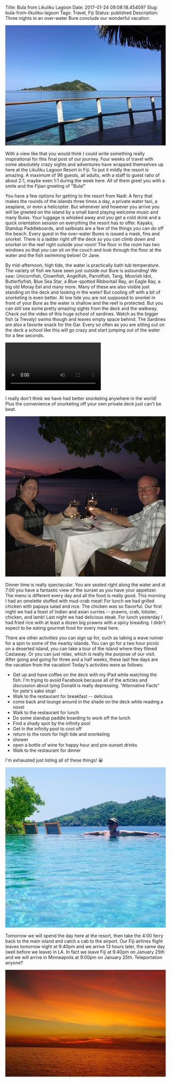 Title: Bula from Likuliku Lagoon
Date: 2017-01-24 09:08:18.454097
Slug: bula-from-likuliku-lagoon
Tags: Travel, Fiji
Status: published
Description: Three nights in an over-water Bure conclude our wonderful vacation.


![Bure View](/images/bure_view.jpg)

With a view like that you would think I could write something really inspirational for this final post of our journey.  Four weeks of travel with some absolutely crazy sights and adventures have wrapped themselves up here at the Likuliku Lagoon Resort in Fiji.  To put it mildly the resort is amazing.  A maximum of 96 guests, all adults, with a staff to guest ratio of about 2:1, maybe even 1:1 during the week here.  All of them greet you with a smile and the Fijian greeting of "Bula!" 

You have a few options for getting to the resort from Nadi:  A ferry that makes the rounds of the islands three times a day, a private water taxi, a seaplane, or even a helicopter.  But whenever and however you arrive you will be greeted on the island by a small band playing welcome music and many Bulas.  Your luggage is whisked away and you get a cold drink and a quick orientation session on everything the resort has to offer.  Kayaks, Standup Paddleboards, and sailboats are a few of the things you can do off the beach.  Every guest in the over-water Bures is issued a mask, fins and snorkel.  There is a ladder right off the deck so you can climb down and snorkel on the reef right outside your room!  The floor in the room has two windows so that you can sit on the couch and look through the floor at the water and the fish swimming below!  Or Jane.

By mid-afternoon, high tide, the water is practically bath tub temperature.  The variety of fish we have seen just  outside our Bure is astounding!  We saw: Unicornfish, Clownfish, Angelfish, Parrotfish, Tang, Moorish Idol, Butterflyfish, Blue Sea Star, a Blue-spotted  Ribbontail Ray, an Eagle Ray,  a big old Moray Eel and many more.  Many of these are also visible just standing on the deck and looking in the water!  But cooling off with a bit of snorkeling is even better.  At low tide you are not supposed to snorkel in front of your Bure as the water is shallow and the reef is protected.  But you can still see some pretty amazing sights from the deck and the walkway.  Check out the video of this huge school of sardines.   Watch as the bigger fish (a Trevaly) swims though and leaves empty space behind.  The Sardines are also a favorite snack for the Gar.  Every so often as you are sitting out on the deck a school like this will go crazy and start jumping out of the water for a few seconds.

<video auto-lay loop>
<source src="/images/school_of_fish.mov" type="video/mov">
This video type is not supported by your browser
</video>

I really don't think we have had better snorkeling anywhere in the world!  Plus the convenience of snorkeling off your own private deck just can't be beat.

![Dinner](/images/likuliku_dinner.jpg)

Dinner time is really spectacular.  You are seated right along the water and at 7:00 you have a fantastic view of the sunset as you have your appetizer.  The menu is different every day and all the food is really good.  This morning I had an omelette stuffed with mud-crab meat!  For lunch we had grilled chicken with papaya salad and rice.  The chicken was so flavorful.    Our first night we had a feast of Indian and asian curries -- prawns, crab, lobster, chicken, and lamb!  Last night we had delicious steak.  For lunch yesterday I had fried rice with at least a dozen big prawns with a spicy breading.  I didn't expect to be eating gourmet food for every meal here.

There are other activities you can sign up for, such as taking a wave runner for a spin to some of the nearby islands.  You can go for a two hour picnic on a deserted island, you can take a tour of the island where they filmed Castaway.  Or you can just relax, which is really the purpose of our visit.  After going and going for three and a half weeks, these last few days are the vacation from the vacation!  Today's activities were as follows:

* Get up and have coffee on the deck with my iPad while watching the fish.  I'm trying to avoid Facebook because all of the articles and discussion about lying Donald is really depressing.  "Alternative Facts" for pete's sake stop!
* Walk to the restaurant for breakfast -- delicious
* come back and lounge around in the shade on the deck while reading a novel
* Walk to the restaurant for lunch
* Do some standup paddle boarding to work off the lunch
* Find a shady spot by the infinity pool
* Get in the infinity pool to cool off
* return to the room for high tide and snorkeling
* shower
* open a bottle of wine for happy hour and pre-sunset drinks
* Walk to the restaurant for dinner

I'm exhausted just listing all of these things!  😀

![Infinity](/images/NZ/likuliku_pool.jpg)

Tomorrow we will spend the day here at the resort, then take the 4:00 ferry back to the main island and catch a cab to the airport.  Our Fiji airlines flight leaves tomorrow night at 9:40pm and we arrive 13 hours later,  the same day (well before we leave) in LA.  In fact we leave Fiji at 9:40pm on January 25th and we will arrive in Minneapolis at 9:00pm on January 25th.  Teleportation anyone?

![Sunset](/images/NZ/fiji_sunset.jpg)

 
